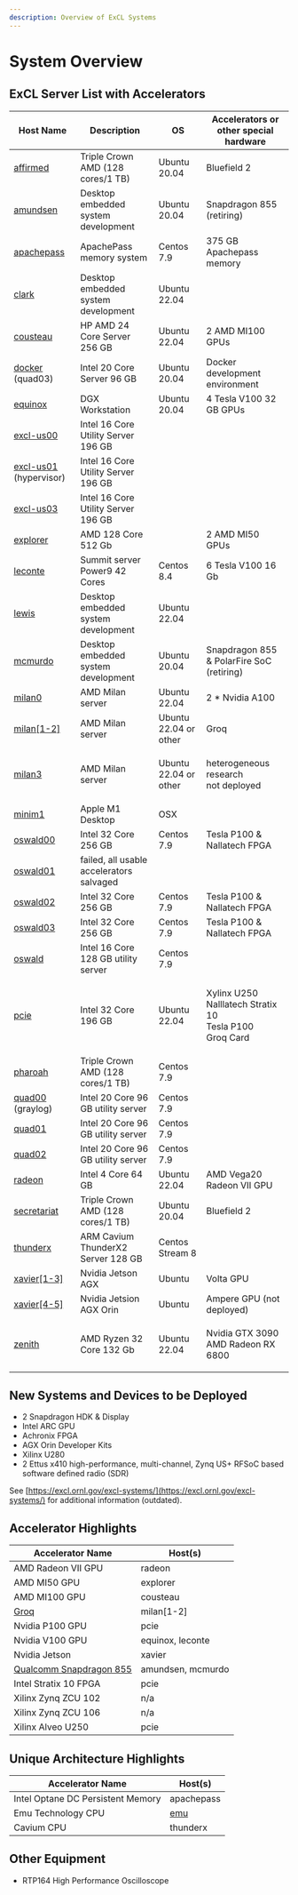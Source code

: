 ```yaml
---
description: Overview of ExCL Systems
---
```


# System Overview

## ExCL Server List with Accelerators

| Host Name                            | Description                              | OS                    | Accelerators or other special hardware                                 |
| ------------------------------------ | ---------------------------------------- | --------------------- | ---------------------------------------------------------------------- |
| [affirmed](affirmed.md)              | Triple Crown AMD (128 cores/1 TB)        | Ubuntu 20.04          | Bluefield 2                                                            |
| [amundsen](amundsen.md)              | Desktop embedded system development      | Ubuntu 20.04          | Snapdragon 855 (retiring)                                              |
| [apachepass](apachepass.md)          | ApachePass memory system                 | Centos 7.9            | 375 GB Apachepass memory                                               |
| [clark](clark.md)                    | Desktop embedded system development      | Ubuntu 22.04          |                                                                        |
| [cousteau](cousteau.md)              | HP AMD 24 Core Server 256 GB             | Ubuntu 22.04          | 2 AMD MI100 GPUs                                                       |
| [docker](docker.md) (quad03)         | Intel 20 Core Server 96 GB               | Ubuntu 20.04          | Docker development environment                                         |
| [equinox](equinox.md)                | DGX Workstation                          | Ubuntu 20.04          | 4 Tesla V100 32 GB GPUs                                                |
| [excl-us00](excl-us.md)              | Intel 16 Core Utility Server 196 GB      |                       |                                                                        |
| [excl-us01](excl-us.md) (hypervisor) | Intel 16 Core Utility Server 196 GB      |                       |                                                                        |
| [excl-us03](excl-us.md)              | Intel 16 Core Utility Server 196 GB      |                       |                                                                        |
| [explorer](explorer.md)              | AMD 128 Core 512 Gb                      |                       | 2 AMD MI50 GPUs                                                        |
| [leconte](leconte.md)                | Summit server Power9 42 Cores            | Centos 8.4            | 6 Tesla V100 16 Gb                                                     |
| [lewis](lewis.md)                    | Desktop embedded system development      | Ubuntu 22.04          |                                                                        |
| [mcmurdo](mcmurdo.md)                | Desktop embedded system development      | Ubuntu 20.04          | Snapdragon 855 & PolarFire SoC (retiring)                              |
| [milan0](milan.md)                   | AMD Milan server                         | Ubuntu 22.04          | 2 \* Nvidia A100                                                       |
| [milan\[1-2\]](milan.md)             | AMD Milan server                         | Ubuntu 22.04 or other | Groq                                                                   |
| [milan3](milan.md)                   | AMD Milan server                         | Ubuntu 22.04 or other | <p>heterogeneous research<br>not deployed</p>                          |
| [minim1](minim1.md)                  | Apple M1 Desktop                         | OSX                   |                                                                        |
| [oswald00](oswald.md)                | Intel 32 Core 256 GB                     | Centos 7.9            | Tesla P100 & Nallatech FPGA                                            |
| [oswald01](oswald.md)                | failed, all usable accelerators salvaged |                       |                                                                        |
| [oswald02](oswald.md)                | Intel 32 Core 256 GB                     | Centos 7.9            | Tesla P100 & Nallatech FPGA                                            |
| [oswald03](oswald.md)                | Intel 32 Core 256 GB                     | Centos 7.9            | Tesla P100 & Nallatech FPGA                                            |
| [oswald](oswald.md)                  | Intel 16 Core 128 GB utility server      | Centos 7.9            |                                                                        |
| [pcie](pcie.md)                      | Intel 32 Core 196 GB                     | Ubuntu 22.04          | <p>Xylinx U250<br>Nalllatech Stratix 10<br>Tesla P100<br>Groq Card</p> |
| [pharoah](pharoah.md)                | Triple Crown AMD (128 cores/1 TB)        | Centos 7.9            |                                                                        |
| [quad00](quad.md) (graylog)          | Intel 20 Core 96 GB utility server       | Centos 7.9            |                                                                        |
| [quad01](quad.md)                    | Intel 20 Core 96 GB utility server       | Centos 7.9            |                                                                        |
| [quad02](quad.md)                    | Intel 20 Core 96 GB utility server       | Centos 7.9            |                                                                        |
| [radeon](radeon.md)                  | Intel 4 Core 64 GB                       | Ubuntu 22.04          | AMD Vega20 Radeon VII GPU                                              |
| [secretariat](secretariat.md)        | Triple Crown AMD (128 cores/1 TB)        | Ubuntu 20.04          | Bluefield 2                                                            |
| [thunderx](thunderx.md)              | ARM Cavium ThunderX2 Server 128 GB       | Centos Stream 8       |                                                                        |
| [xavier\[1-3\]](xavier.md)           | Nvidia Jetson AGX                        | Ubuntu                | Volta GPU                                                              |
| [xavier\[4-5\]](xavier.md)           | Nvidia Jetsion AGX Orin                  | Ubuntu                | Ampere GPU (not deployed)                                              |
| [zenith](zenith.md)                  | AMD Ryzen 32 Core 132 Gb                 | Ubuntu 22.04          | <p>Nvidia GTX 3090<br>AMD Radeon RX 6800</p>                           |

## New Systems and Devices to be Deployed

* 2 Snapdragon HDK & Display
* Intel ARC GPU
* Achronix FPGA
* AGX Orin Developer Kits
* Xilinx U280
* 2 Ettus x410 high-performance, multi-channel, Zynq US+ RFSoC based software defined radio (SDR)

See [https://excl.ornl.gov/excl-systems/](https://excl.ornl.gov/excl-systems/) for additional information (outdated).

## Accelerator Highlights

| Accelerator Name                         | Host(s)           |
| ---------------------------------------- | ----------------- |
| AMD Radeon VII GPU                       | radeon            |
| AMD MI50 GPU                             | explorer          |
| AMD MI100 GPU                            | cousteau          |
| [Groq](../quick-start-guides/groq.md)    | milan[1-2]        |
| Nvidia P100 GPU                          | pcie              |
| Nvidia V100 GPU                          | equinox, leconte  |
| Nvidia Jetson                            | xavier            |
| [Qualcomm Snapdragon 855](snapdragon.md) | amundsen, mcmurdo |
| Intel Stratix 10 FPGA                    | pcie              |
| Xilinx Zynq ZCU 102                      | n/a               |
| Xilinx Zynq ZCU 106                      | n/a               |
| Xilinx Alveo U250                        | pcie              |

## Unique Architecture Highlights

| Accelerator Name                         | Host(s)           |
| ---------------------------------------- | ----------------- |
| Intel Optane DC Persistent Memory        | apachepass        |
| Emu Technology CPU                       | [emu](emu.md)     |
| Cavium CPU                               | thunderx          |

## Other Equipment
- RTP164 High Performance Oscilloscope
